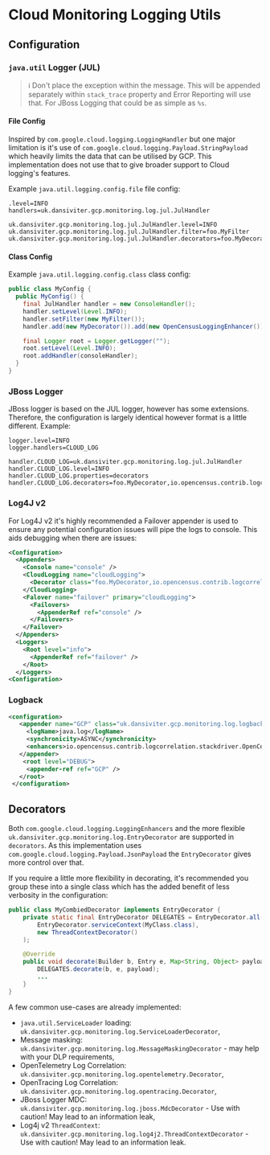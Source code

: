 # Cloud Monitoring Logging Utils #

## Configuration ##

### `java.util` Logger (JUL) ###

> :information_source: Don't place the exception within the message. This will be appended separately within `stack_trace` property and Error Reporting will use that. For JBoss Logging that could be as simple as `%s`.

#### File Config ####

Inspired by `com.google.cloud.logging.LoggingHandler` but one major limitation is it's use of `com.google.cloud.logging.Payload.StringPayload` which heavily limits the data that can be utilised by GCP. This implementation does not use that to give broader support to Cloud logging's features.

Example `java.util.logging.config.file` file config:

```
.level=INFO
handlers=uk.dansiviter.gcp.monitoring.log.jul.JulHandler

uk.dansiviter.gcp.monitoring.log.jul.JulHandler.level=INFO
uk.dansiviter.gcp.monitoring.log.jul.JulHandler.filter=foo.MyFilter
uk.dansiviter.gcp.monitoring.log.jul.JulHandler.decorators=foo.MyDecorator,io.opencensus.contrib.logcorrelation.stackdriver.OpenCensusTraceLoggingEnhancer
```

#### Class Config ####

Example `java.util.logging.config.class` class config:

```java
public class MyConfig {
  public MyConfig() {
    final JulHandler handler = new ConsoleHandler();
    handler.setLevel(Level.INFO);
    handler.setFilter(new MyFilter());
    handler.add(new MyDecorator()).add(new OpenCensusLoggingEnhancer());

    final Logger root = Logger.getLogger("");
    root.setLevel(Level.INFO);
    root.addHandler(consoleHandler);
  }
}
```

### JBoss Logger ###

JBoss logger is based on the JUL logger, however has some extensions. Therefore, the configuration is largely identical however format is a little different. Example:

```
logger.level=INFO
logger.handlers=CLOUD_LOG

handler.CLOUD_LOG=uk.dansiviter.gcp.monitoring.log.jul.JulHandler
handler.CLOUD_LOG.level=INFO
handler.CLOUD_LOG.properties=decorators
handler.CLOUD_LOG.decorators=foo.MyDecorator,io.opencensus.contrib.logcorrelation.stackdriver.OpenCensusTraceLoggingEnhancer
```

### Log4J v2 ###

For Log4J v2 it's highly recommended a Failover appender is used to ensure any potential configuration issues will pipe the logs to console. This aids debugging when there are issues:

```xml
<Configuration>
  <Appenders>
    <Console name="console" />
    <CloudLogging name="cloudLogging">
      <Decorator class="foo.MyDecorator,io.opencensus.contrib.logcorrelation.stackdriver.OpenCensusTraceLoggingEnhancer" />
    </CloudLogging>
    <Falover name="failover" primary="cloudLogging">
      <Failovers>
        <AppenderRef ref="console" />
      </Failovers>
    </Failover>
  </Appenders>
  <Loggers>
    <Root level="info">
      <AppenderRef ref="failover" />
    </Root>
  </Loggers>
<Configuration>
```

### Logback ###

```xml
<configuration>
   <appender name="GCP" class="uk.dansiviter.gcp.monitoring.log.logback.LogbackAppender">
     <logName>java.log</logName>
     <synchronicity>ASYNC</synchronicity>
     <enhancers>io.opencensus.contrib.logcorrelation.stackdriver.OpenCensusTraceLoggingEnhancer</enhancers>
   </appender>
    <root level="DEBUG">
     <appender-ref ref="GCP" />
   </root>
 </configuration>
```

## Decorators ##

Both `com.google.cloud.logging.LoggingEnhancers` and the more flexible `uk.dansiviter.gcp.monitoring.log.EntryDecorator` are supported in `decorators`. As this implementation uses ` com.google.cloud.logging.Payload.JsonPayload` the `EntryDecorator` gives more control over that.

If you require a little more flexibility in decorating, it's recommended you group these into a single class which has the added benefit of less verbosity in the configuration:

```java
public class MyCombiedDecorator implements EntryDecorator {
	private static final EntryDecorator DELEGATES = EntryDecorator.all(
		EntryDecorator.serviceContext(MyClass.class),
		new ThreadContextDecorator()
	);

	@Override
	public void decorate(Builder b, Entry e, Map<String, Object> payload) {
		DELEGATES.decorate(b, e, payload);
		...
	}
}
```

A few common use-cases are already implemented:

* `java.util.ServiceLoader` loading: `uk.dansiviter.gcp.monitoring.log.ServiceLoaderDecorator`,
* Message masking: `uk.dansiviter.gcp.monitoring.log.MessageMaskingDecorator` - may help with your DLP requirements,
* OpenTelemetry Log Correlation: `uk.dansiviter.gcp.monitoring.log.opentelemetry.Decorator`,
* OpenTracing Log Correlation: `uk.dansiviter.gcp.monitoring.log.opentracing.Decorator`,
* JBoss Logger MDC: `uk.dansiviter.gcp.monitoring.log.jboss.MdcDecorator` - Use with caution! May lead to an information leak,
* Log4j v2 `ThreadContext`: `uk.dansiviter.gcp.monitoring.log.log4j2.ThreadContextDecorator` - Use with caution! May lead to an information leak.
